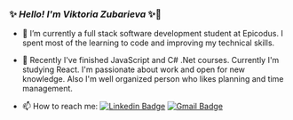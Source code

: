 ### ✨ _Hello! I'm Viktoria Zubarieva_ ✨👋

- 🔭 I’m currently a full stack software development student at Epicodus. I spent most of the learning to code and improving my technical skills.
- 🌱 Recently I've finished JavaScript and C# .Net courses. Currently I'm studying React. I'm passionate about work and open for new knowledge. Also I'm well organized person who likes planning and time management.

- 📫 How to reach me:
  [![Linkedin Badge](https://img.shields.io/badge/-viktoriiazubarieva-blue?style=flat-square&logo=Linkedin&logoColor=white&link=https://www.linkedin.com/in/viktoriiazubarieva/)](https://www.linkedin.com/in/viktoriiazubarieva/)
  [![Gmail Badge](https://img.shields.io/badge/-viktoria.dubinina@gmail.com-c14438?style=flat-square&logo=Gmail&logoColor=white&link=mailto:viktoria.dubinina@gmail.com)](mailto:viktoria.dubinina@gmail.com)

<!-- ![GitHub Stats](https://github-readme-stats.vercel.app/api?username=vzubarieva&theme=radical)

[![Top Langs](https://github-readme-stats.vercel.app/api/top-langs/?username=vzubarieva&layout=compact&theme=radical)](https://github.com/vzubarieva/github-readme-stats) -->
